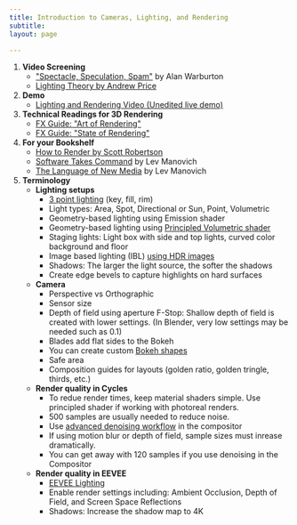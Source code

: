 ```yaml
---
title: Introduction to Cameras, Lighting, and Rendering
subtitle: 
layout: page

---
```

1. **Video Screening**
   * ["Spectacle, Speculation, Spam"](https://vimeo.com/194963450) by Alan Warburton
   * [Lighting Theory by Andrew Price](https://www.youtube.com/playlist?list=PLjEaoINr3zgH9vCr47kSS5W8PEJBNIiwK "Lighting Theory by Andrew Price")
2. **Demo**
   * [Lighting and Rendering Video (Unedited live demo)](https://vimeo.com/456374066)
3. **Technical Readings for 3D Rendering**
   * [FX Guide: "Art of Rendering"](https://www.fxguide.com/featured/the-art-of-rendering/)
   * [FX Guide: "State of Rendering"](https://www.fxguide.com/fxfeatured/the-state-of-rendering/)
4. **For your Bookshelf**
   * [How to Render by Scott Robertson](https://www.amazon.com/How-Render-fundamentals-shadow-reflectivity/dp/1933492961/)
   * [Software Takes Command](http://manovich.net/index.php/projects/software-takes-command) by Lev Manovich
   * [The Language of New Media](http://manovich.net/index.php/projects/language-of-new-media) by Lev Manovich
5. **Terminology**
   * **Lighting setups**
     * [3 point lighting](https://m5designstudio.com/2011/maya-3d-tutorials/studio-three-point-lighting/) (key, fill, rim)
     * Light types: Area, Spot, Directional or Sun, Point, Volumetric
     * Geometry-based lighting using Emission shader
     * Geometry-based lighting using [Principled Volumetric shader](https://www.youtube.com/watch?v=AXjE-t6dFZ8)
     * Staging lights: Light box with side and top lights, curved color background and floor
     * Image based lighting (IBL) [using HDR images](https://area.autodesk.com/tutorials/studio-lighting/)
     * Shadows: The larger the light source, the softer the shadows
     * Create edge bevels to capture highlights on hard surfaces
   * **Camera**
     * Perspective vs Orthographic
     * Sensor size
     * Depth of field using aperture F-Stop: Shallow depth of field is created with lower settings. (In Blender, very low settings may be needed such as 0.1)
     * Blades add flat sides to the Bokeh
     * You can create custom [Bokeh shapes](https://blender.stackexchange.com/questions/133191/custom-bokeh-shapes)
     * Safe area
     * Composition guides for layouts (golden ratio, golden tringle, thirds, etc.)
   * **Render quality in Cycles**
     * To redue render times, keep material shaders simple. Use principled shader if working with photoreal renders.
     * 500 samples are usually needed to reduce noise.
     * Use [advanced denoising workflow](https://www.youtube.com/watch?v=Pw-OxOHHu5I) in the compositor
     * If using motion blur or depth of field, sample sizes must inrease dramatically.
     * You can get away with 120 samples if you use denoising in the Compositor
   * **Render quality in EEVEE**
     * [EEVEE Lighting](https://www.youtube.com/watch?v=MFNurQ1AF2I)
     * Enable render settings including: Ambient Occlusion, Depth of Field, and Screen Space Reflections
     * Shadows: Increase the shadow map to 4K